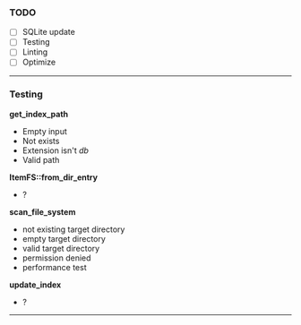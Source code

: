 ### TODO
- [ ] SQLite update
- [ ] Testing
- [ ] Linting
- [ ] Optimize
****

### Testing

**get_index_path**

- Empty input
- Not exists
- Extension isn't *db*
- Valid path

**ItemFS::from_dir_entry**

- ?

**scan_file_system**

- not existing target directory
- empty target directory
- valid target directory
- permission denied
- performance test

**update_index**

- ?

****